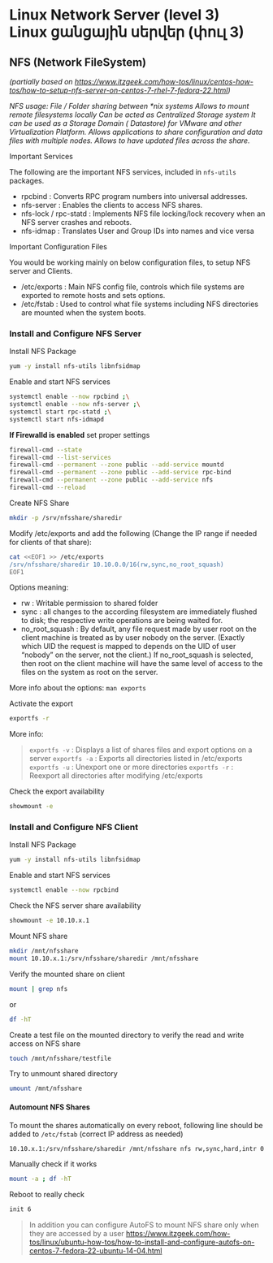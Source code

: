 # Linux Network Server (level 3) <br /> Linux ցանցային սերվեր (փուլ 3)

## NFS (Network FileSystem)
_(partially based on https://www.itzgeek.com/how-tos/linux/centos-how-tos/how-to-setup-nfs-server-on-centos-7-rhel-7-fedora-22.html)_

_NFS usage: 
    File / Folder sharing between *nix systems
    Allows to mount remote filesystems locally
    Can be acted as Centralized Storage system
    It can be used as a Storage Domain ( Datastore) for VMware and other Virtualization Platform.
    Allows applications to share configuration and data files with multiple nodes.
    Allows to have updated files across the share._

Important Services

The following are the important NFS services, included in `nfs-utils` packages.

* rpcbind : Converts RPC program numbers into universal addresses.
* nfs-server :  Enables the clients to access NFS shares.
* nfs-lock / rpc-statd : Implements NFS file locking/lock recovery when an NFS server crashes and reboots.
* nfs-idmap : Translates User and Group IDs into names and vice versa

Important Configuration Files

You would be working mainly on below configuration files, to setup NFS server and Clients.

* /etc/exports : Main NFS config file, controls which file systems are exported to remote hosts and sets options.
* /etc/fstab : Used to control what file systems including NFS directories are mounted when the system boots.

### Install and Configure NFS Server

Install NFS Package
```bash
yum -y install nfs-utils libnfsidmap
```

Enable and start NFS services
```bash
systemctl enable --now rpcbind ;\
systemctl enable --now nfs-server ;\
systemctl start rpc-statd ;\
systemctl start nfs-idmapd
```

**If Firewalld is enabled** set proper settings 
```bash
firewall-cmd --state
firewall-cmd --list-services
firewall-cmd --permanent --zone public --add-service mountd
firewall-cmd --permanent --zone public --add-service rpc-bind
firewall-cmd --permanent --zone public --add-service nfs
firewall-cmd --reload
```

Create NFS Share
```bash
mkdir -p /srv/nfsshare/sharedir
```

Modify /etc/exports and add the following 
(Change the IP range if needed for clients of that share):
```bash
cat <<EOF1 >> /etc/exports
/srv/nfsshare/sharedir 10.10.0.0/16(rw,sync,no_root_squash)
EOF1
```

Options meaning:
* rw : Writable permission to shared folder
* sync :  all changes to the according filesystem are immediately flushed to disk; the respective write operations are being waited for.
* no_root_squash : By default, any file request made by user root on the client machine is treated as by user nobody on the server. (Exactly which UID the request is mapped to depends on the UID of user “nobody” on the server, not the client.) If no_root_squash is selected, then root on the client machine will have the same level of access to the files on the system as root on the server.

More info about the options: `man exports`

Activate the export
```bash
exportfs -r
```

More info:

> `exportfs -v` : Displays a list of shares files and export options on a server
> `exportfs -a` : Exports all directories listed in /etc/exports
> `exportfs -u` : Unexport one or more directories
> `exportfs -r` : Reexport all directories after modifying /etc/exports


Check the export availability
```bash
showmount -e
```


### Install and Configure NFS Client

Install NFS Package
```bash
yum -y install nfs-utils libnfsidmap
```

Enable and start NFS services
```bash
systemctl enable --now rpcbind
```

Check the NFS server share availability 
```bash
showmount -e 10.10.x.1
```

Mount NFS share
```bash
mkdir /mnt/nfsshare
mount 10.10.x.1:/srv/nfsshare/sharedir /mnt/nfsshare
```

Verify the mounted share on client
```bash
mount | grep nfs
```

or

```bash
df -hT
```


Create a test file on the mounted directory to verify the read and write access on NFS share
```bash
touch /mnt/nfsshare/testfile
```

Try to unmount shared directory
```bash
umount /mnt/nfsshare
```

#### Automount NFS Shares
To mount the shares automatically on every reboot, 
following line should be added to `/etc/fstab`
(correct IP address as needed)
```bash
10.10.x.1:/srv/nfsshare/sharedir /mnt/nfsshare nfs rw,sync,hard,intr 0 0
```

Manually check if it works
```bash
mount -a ; df -hT
```

Reboot to really check
```bash
init 6
```

> In addition you can configure AutoFS to mount NFS share only when they are accessed by a user
> https://www.itzgeek.com/how-tos/linux/ubuntu-how-tos/how-to-install-and-configure-autofs-on-centos-7-fedora-22-ubuntu-14-04.html

